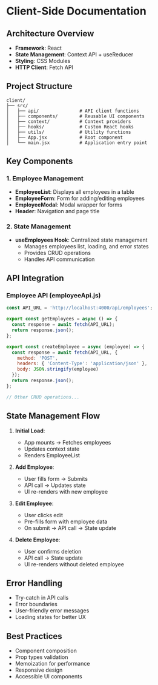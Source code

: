 # Client-Side Documentation

## Architecture Overview
- **Framework**: React
- **State Management**: Context API + useReducer
- **Styling**: CSS Modules
- **HTTP Client**: Fetch API

## Project Structure
```
client/
├── src/
│   ├── api/               # API client functions
│   ├── components/        # Reusable UI components
│   ├── context/           # Context providers
│   ├── hooks/             # Custom React hooks
│   ├── utils/             # Utility functions
│   ├── App.jsx            # Root component
│   └── main.jsx           # Application entry point
```

## Key Components

### 1. Employee Management
- **EmployeeList**: Displays all employees in a table
- **EmployeeForm**: Form for adding/editing employees
- **EmployeeModal**: Modal wrapper for forms
- **Header**: Navigation and page title

### 2. State Management
- **useEmployees Hook**: Centralized state management
  - Manages employees list, loading, and error states
  - Provides CRUD operations
  - Handles API communication

## API Integration

### Employee API (employeeApi.js)
```javascript
const API_URL = 'http://localhost:4000/api/employees';

export const getEmployees = async () => {
  const response = await fetch(API_URL);
  return response.json();
};

export const createEmployee = async (employee) => {
  const response = await fetch(API_URL, {
    method: 'POST',
    headers: { 'Content-Type': 'application/json' },
    body: JSON.stringify(employee)
  });
  return response.json();
};

// Other CRUD operations...
```

## State Management Flow
1. **Initial Load**:
   - App mounts → Fetches employees
   - Updates context state
   - Renders EmployeeList

2. **Add Employee**:
   - User fills form → Submits
   - API call → Updates state
   - UI re-renders with new employee

3. **Edit Employee**:
   - User clicks edit
   - Pre-fills form with employee data
   - On submit → API call → State update

4. **Delete Employee**:
   - User confirms deletion
   - API call → State update
   - UI re-renders without deleted employee

## Error Handling
- Try-catch in API calls
- Error boundaries
- User-friendly error messages
- Loading states for better UX

## Best Practices
- Component composition
- Prop types validation
- Memoization for performance
- Responsive design
- Accessible UI components
